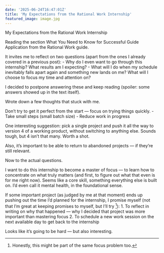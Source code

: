 ```yaml
---
date: '2025-06-24T16:47:01Z'
title: 'My Expectations from the Rational Work Internship'
featured_image: image.jpg
---
```


My Expectations from the Rational Work Internship

Reading the section What You Need to Know for Successful Guide Application from the Rational Work guide.

It invites me to reflect on two questions (apart from the ones I already covered in a previous post):
	- Why do I even want to go through this internship? What results am I expecting?
	- What will I do when my schedule inevitably falls apart again and something new lands on me? What will I choose to focus my time and attention on?

I decided to postpone answering these and keep reading (spoiler: some answers showed up in the text itself).

Wrote down a few thoughts that stuck with me.

Don’t try to get it perfect from the start — focus on trying things quickly.
	- Take small steps (small batch size)
	- Reduce work in progress

One interesting suggestion: pick a single project and push it all the way to version 4 of a working product, without switching to anything else. Sounds tough, but 4 isn’t that many. Worth a shot.

Also, it’s important to be able to return to abandoned projects — if they’re still relevant.

Now to the actual questions.

I want to do this internship to become a master of focus — to learn how to concentrate on what truly matters (and first, to figure out what that even is for me right now). Seems like a core skill, something everything else is built on. I’d even call it mental health, in the foundational sense.

If some important project (as judged by me at that moment) ends up pushing out the time I’d planned for the internship, I promise myself (not that I’m great at keeping promises to myself, but I’ll try [^1]):
	1.	To reflect in writing on why that happened — why I decided that project was more important than mastering focus
	2.	To schedule a new work session on the next available day to get back to the internship

Looks like it’s going to be hard — but also interesting.

[^1]: Honestly, this might be part of the same focus problem too.
